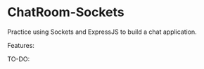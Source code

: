 # ChatRoom-Sockets
Practice using Sockets and ExpressJS to build a chat application. 

Features:


TO-DO:

